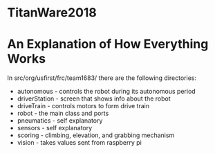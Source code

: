 # TitanWare2018
An Explanation of How Everything Works
==========================================================================

In src/org/usfirst/frc/team1683/ there are the following directories:

  * autonomous - controls the robot during its autonomous period
  * driverStation - screen that shows info about the robot
  * driveTrain - controls motors to form drive train
  * robot - the main class and ports
  * pneumatics - self explanatory
  * sensors - self explanatory
  * scoring - climbing, elevation, and grabbing mechanism
  * vision - takes values sent from raspberry pi 

